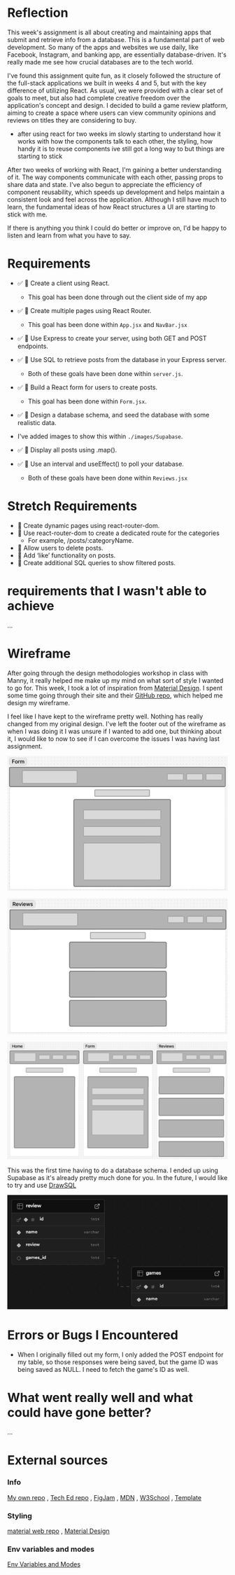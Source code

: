 # Reflection

This week's assignment is all about creating and maintaining apps that submit and retrieve info from a database. This is a fundamental part of web development. So many of the apps and websites we use daily, like Facebook, Instagram, and banking app, are essentially database-driven. It's really made me see how crucial databases are to the tech world.

I've found this assignment quite fun, as it closely followed the structure of the full-stack applications we built in weeks 4 and 5, but with the key difference of utilizing React. As usual, we were provided with a clear set of goals to meet, but also had complete creative freedom over the application's concept and design. I decided to build a game review platform, aiming to create a space where users can view community opinions and reviews on titles they are considering to buy.

- after using react for two weeks im slowly starting to understand how it works with how the components talk to each other, the styling, how handy it is to reuse components ive still got a long way to but things are starting to stick

After two weeks of working with React, I'm gaining a better understanding of it. The way components communicate with each other, passing props to share data and state. I've also begun to appreciate the efficiency of component reusability, which speeds up development and helps maintain a consistent look and feel across the application. Although I still have much to learn, the fundamental ideas of how React structures a UI are starting to stick with me.

If there is anything you think I could do better or improve on, I'd be happy to listen and learn from what you have to say.

# Requirements

- ✅ 🎯 Create a client using React.

  - This goal has been done through out the client side of my app

- ✅ 🎯 Create multiple pages using React Router.

  - This goal has been done within `App.jsx` and `NavBar.jsx`

- ✅ 🎯 Use Express to create your server, using both GET and POST endpoints.
- ✅ 🎯 Use SQL to retrieve posts from the database in your Express server.

  - Both of these goals have been done within `server.js`.

- ✅ 🎯 Build a React form for users to create posts.

  - This goal has been done within `Form.jsx`.

- ✅ 🎯 Design a database schema, and seed the database with some realistic data.

- I've added images to show this within `./images/Supabase`.

- ✅ 🎯 Display all posts using .map().
- ✅ 🎯 Use an interval and useEffect() to poll your database.

  - Both of these goals have been done within `Reviews.jsx`

# Stretch Requirements

- 🏹 Create dynamic pages using react-router-dom.
- 🏹 Use react-router-dom to create a dedicated route for the categories
  - For example, /posts/:categoryName.
- 🏹 Allow users to delete posts.
- 🏹 Add ‘like’ functionality on posts.
- 🏹 Create additional SQL queries to show filtered posts.

# requirements that I wasn't able to achieve

...

# Wireframe

After going through the design methodologies workshop in class with Manny, it really helped me make up my mind on what sort of style I wanted to go for. This week, I took a lot of inspiration from [Material Design](https://m3.material.io/). I spent some time going through their site and their [GitHub repo](https://github.com/material-components/material-web), which helped me design my wireframe.

I feel like I have kept to the wireframe pretty well. Nothing has really changed from my original design. I've left the footer out of the wireframe as when I was doing it I was unsure if I wanted to add one, but thinking about it, I would like to now to see if I can overcome the issues I was having last assignment.

<div align="center">

![Form](./images/Wireframe/DeskTopForm.png)

</div>
<div align="center">

![Review](./images/Wireframe/DeskTopReview.png)

</div>
<div align="center">

![Mobile](./images/Wireframe/Mobile.png)

</div>

This was the first time having to do a database schema. I ended up using Supabase as it's already pretty much done for you. In the future, I would like to try and use [DrawSQL](https://drawsql.app/)

<div align="center">

![Database](./images/Supabase/DatabaseSchema.png)

</div>

# Errors or Bugs I Encountered

- When I originally filled out my form, I only added the POST endpoint for my table, so those responses were being saved, but the game ID was being saved as NULL. I need to fetch the game's ID as well.

# What went really well and what could have gone better?

...

# External sources

### Info

[My own repo](https://github.com/IndieMasco/TechEdSoftwareDeveloper021) , [Tech Ed repo](https://github.com/Tech-Educators/software-dev-021) , [FigJam](https://www.figma.com/board/JjN2Zgtoynrau06MjWJs6q/SD021?node-id=0-1&p=f&t=V1WCGcrmVKnoxJDr-0) , [MDN](https://developer.mozilla.org/en-US/) , [W3School](https://www.w3schools.com/) , [Template](https://github.com/Tech-Educators/software-dev-021/blob/main/demos/week6/week6-assignment/src/App.jsx)

### Styling

[material web repo](https://github.com/material-components/material-web) , [Material Design](https://m3.material.io/)

### Env variables and modes

[Env Variables and Modes](https://vite.dev/guide/env-and-mode)
